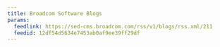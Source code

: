 ```yaml
---
title: Broadcom Software Blogs
params:
  feedlink: https://sed-cms.broadcom.com/rss/v1/blogs/rss.xml/211
  feedid: 12df54d5634e7453ab0af9ee39ff29df
---
```

